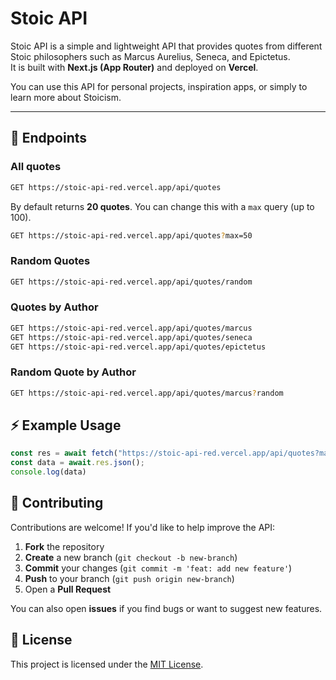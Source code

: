# Stoic API

Stoic API is a simple and lightweight API that provides quotes from different Stoic philosophers such as Marcus Aurelius, Seneca, and Epictetus.  
It is built with **Next.js (App Router)** and deployed on **Vercel**.

You can use this API for personal projects, inspiration apps, or simply to learn more about Stoicism.

---

## 📌 Endpoints

### All quotes

```bash
GET https://stoic-api-red.vercel.app/api/quotes
```

By default returns **20 quotes**. You can change this with a `max` query (up to 100).

```bash
GET https://stoic-api-red.vercel.app/api/quotes?max=50
```

### Random Quotes

```bash
GET https://stoic-api-red.vercel.app/api/quotes/random
```

### Quotes by Author

```bash
GET https://stoic-api-red.vercel.app/api/quotes/marcus
GET https://stoic-api-red.vercel.app/api/quotes/seneca
GET https://stoic-api-red.vercel.app/api/quotes/epictetus
```

### Random Quote by Author

```bash
GET https://stoic-api-red.vercel.app/api/quotes/marcus?random
```

## ⚡ Example Usage

```js
const res = await fetch("https://stoic-api-red.vercel.app/api/quotes?max=5");
const data = await.res.json();
console.log(data)
```

## 🤝 Contributing

Contributions are welcome! If you'd like to help improve the API:

1. **Fork** the repository
2. **Create** a new branch (`git checkout -b new-branch`)
3. **Commit** your changes (`git commit -m 'feat: add new feature'`)
4. **Push** to your branch (`git push origin new-branch`)
5. Open a **Pull Request**

You can also open **issues** if you find bugs or want to suggest new features.

## 📜 License

This project is licensed under the [MIT License](./LICENSE.md).
